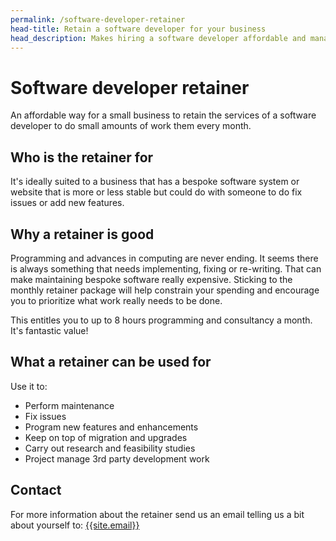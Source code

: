 ```yaml
---
permalink: /software-developer-retainer
head-title: Retain a software developer for your business
head_description: Makes hiring a software developer affordable and manageable. 
---
```

# <i class="fas fa-code icon-retainer" ></i> Software developer retainer

An affordable way for a small business to retain the services of a software developer to do small amounts of work them every month.

## Who is the retainer for

It's ideally suited to a business that has a bespoke software system or website that is more or less stable but could do with someone to do fix issues or add new features.

## Why a retainer is good

Programming and advances in computing are never ending. It seems
there is always
something that needs implementing, fixing or re-writing. That can
make maintaining bespoke software really expensive. Sticking to the
monthly retainer package will help constrain your
spending and encourage
you to prioritize what work really needs to be done.

This entitles you to up to 8 hours programming
and consultancy a month. It's fantastic value!

## What a retainer can be used for

Use it to:

- Perform maintenance
- Fix issues
- Program new features and enhancements
- Keep on top of migration and upgrades
- Carry out research and feasibility studies
- Project manage 3rd party development work

## Contact
For more information about the retainer send us an email telling us a bit about yourself to: [{{site.email}}](mailto:{{site.email}})

